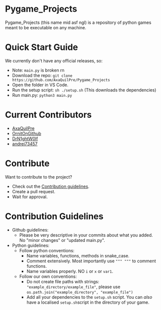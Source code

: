 # Pygame_Projects
Pygame_Projects (this name mid asf ngl) is a repository of python games meant to be executable on any machine.

# Quick Start Guide
We currently don't have any official releases, so:
- Note: `main.py` is broken rn
- Download the repo: `git clone https://github.com/AxaQuilPre/Pygame_Projects`
- Open the folder in VS Code.
- Run the setup script: `sh ./setup.sh` (This downloads the dependencies)
- Run main.py: `python3 main.py`

# Current Contributors
- [AxaQuilPre](https://github.com/AxaQuilPre)
- [OrnitOnGithub](https://github.com/OrnitOnGithub)
- [DrN1ghtW0lf](https://github.com/DrN1ghtW0lf)
- [andrei73457](https://github.com/andrei73457)

# Contribute
Want to contribute to the project?
- Check out the [Contribution guidelines](#contribution-guidelines).
- Create a pull request.
- Wait for approval.

# Contribution Guidelines
- Github guidelines:
  - Please be very descriptive in your commits about what you added. No "minor changes" or "updated main.py".
- Python guidelines:
  - Follow python conventions:
    - Name variables, functions, methods in snake_case.
    - Comment extensively. Most importantly use `""" """` to comment functions.
    - Name variables properly. NO `i` or `x` or `var1`.
  - Follow our own conventions:
    - Do not create file paths with strings: `"example_directory/example_file"`, please use `os.path.join("example_directory", "example_file")`
    - Add all your dependencies to the `setup.sh` script. You can *also* have a localised `setup.sh`script in the directory of your game.
